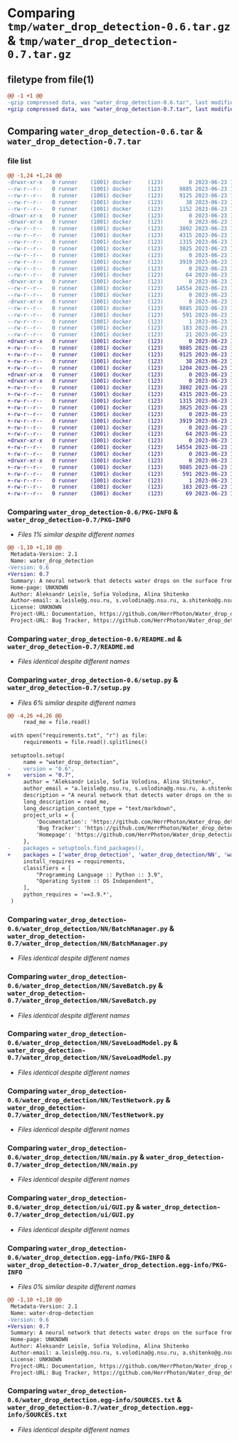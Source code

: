 # Comparing `tmp/water_drop_detection-0.6.tar.gz` & `tmp/water_drop_detection-0.7.tar.gz`

## filetype from file(1)

```diff
@@ -1 +1 @@
-gzip compressed data, was "water_drop_detection-0.6.tar", last modified: Fri Jun 23 14:47:12 2023, max compression
+gzip compressed data, was "water_drop_detection-0.7.tar", last modified: Fri Jun 23 14:53:33 2023, max compression
```

## Comparing `water_drop_detection-0.6.tar` & `water_drop_detection-0.7.tar`

### file list

```diff
@@ -1,24 +1,24 @@
-drwxr-xr-x   0 runner    (1001) docker     (123)        0 2023-06-23 14:47:12.096735 water_drop_detection-0.6/
--rw-r--r--   0 runner    (1001) docker     (123)     9885 2023-06-23 14:47:12.096735 water_drop_detection-0.6/PKG-INFO
--rw-r--r--   0 runner    (1001) docker     (123)     9125 2023-06-23 14:47:00.000000 water_drop_detection-0.6/README.md
--rw-r--r--   0 runner    (1001) docker     (123)       38 2023-06-23 14:47:12.096735 water_drop_detection-0.6/setup.cfg
--rw-r--r--   0 runner    (1001) docker     (123)     1152 2023-06-23 14:47:00.000000 water_drop_detection-0.6/setup.py
-drwxr-xr-x   0 runner    (1001) docker     (123)        0 2023-06-23 14:47:12.096735 water_drop_detection-0.6/water_drop_detection/
-drwxr-xr-x   0 runner    (1001) docker     (123)        0 2023-06-23 14:47:12.096735 water_drop_detection-0.6/water_drop_detection/NN/
--rw-r--r--   0 runner    (1001) docker     (123)     3802 2023-06-23 14:47:00.000000 water_drop_detection-0.6/water_drop_detection/NN/BatchManager.py
--rw-r--r--   0 runner    (1001) docker     (123)     4315 2023-06-23 14:47:00.000000 water_drop_detection-0.6/water_drop_detection/NN/SaveBatch.py
--rw-r--r--   0 runner    (1001) docker     (123)     1315 2023-06-23 14:47:00.000000 water_drop_detection-0.6/water_drop_detection/NN/SaveLoadModel.py
--rw-r--r--   0 runner    (1001) docker     (123)     3825 2023-06-23 14:47:00.000000 water_drop_detection-0.6/water_drop_detection/NN/TestNetwork.py
--rw-r--r--   0 runner    (1001) docker     (123)        0 2023-06-23 14:47:00.000000 water_drop_detection-0.6/water_drop_detection/NN/__init__.py
--rw-r--r--   0 runner    (1001) docker     (123)     3919 2023-06-23 14:47:00.000000 water_drop_detection-0.6/water_drop_detection/NN/main.py
--rw-r--r--   0 runner    (1001) docker     (123)        0 2023-06-23 14:47:01.000000 water_drop_detection-0.6/water_drop_detection/__init__.py
--rw-r--r--   0 runner    (1001) docker     (123)       64 2023-06-23 14:47:01.000000 water_drop_detection-0.6/water_drop_detection/main.py
-drwxr-xr-x   0 runner    (1001) docker     (123)        0 2023-06-23 14:47:12.096735 water_drop_detection-0.6/water_drop_detection/ui/
--rw-r--r--   0 runner    (1001) docker     (123)    14554 2023-06-23 14:47:01.000000 water_drop_detection-0.6/water_drop_detection/ui/GUI.py
--rw-r--r--   0 runner    (1001) docker     (123)        0 2023-06-23 14:47:01.000000 water_drop_detection-0.6/water_drop_detection/ui/__init__.py
-drwxr-xr-x   0 runner    (1001) docker     (123)        0 2023-06-23 14:47:12.096735 water_drop_detection-0.6/water_drop_detection.egg-info/
--rw-r--r--   0 runner    (1001) docker     (123)     9885 2023-06-23 14:47:12.000000 water_drop_detection-0.6/water_drop_detection.egg-info/PKG-INFO
--rw-r--r--   0 runner    (1001) docker     (123)      591 2023-06-23 14:47:12.000000 water_drop_detection-0.6/water_drop_detection.egg-info/SOURCES.txt
--rw-r--r--   0 runner    (1001) docker     (123)        1 2023-06-23 14:47:12.000000 water_drop_detection-0.6/water_drop_detection.egg-info/dependency_links.txt
--rw-r--r--   0 runner    (1001) docker     (123)      183 2023-06-23 14:47:12.000000 water_drop_detection-0.6/water_drop_detection.egg-info/requires.txt
--rw-r--r--   0 runner    (1001) docker     (123)       21 2023-06-23 14:47:12.000000 water_drop_detection-0.6/water_drop_detection.egg-info/top_level.txt
+drwxr-xr-x   0 runner    (1001) docker     (123)        0 2023-06-23 14:53:33.210625 water_drop_detection-0.7/
+-rw-r--r--   0 runner    (1001) docker     (123)     9885 2023-06-23 14:53:33.210625 water_drop_detection-0.7/PKG-INFO
+-rw-r--r--   0 runner    (1001) docker     (123)     9125 2023-06-23 14:53:19.000000 water_drop_detection-0.7/README.md
+-rw-r--r--   0 runner    (1001) docker     (123)       38 2023-06-23 14:53:33.210625 water_drop_detection-0.7/setup.cfg
+-rw-r--r--   0 runner    (1001) docker     (123)     1204 2023-06-23 14:53:19.000000 water_drop_detection-0.7/setup.py
+drwxr-xr-x   0 runner    (1001) docker     (123)        0 2023-06-23 14:53:33.206625 water_drop_detection-0.7/water_drop_detection/
+drwxr-xr-x   0 runner    (1001) docker     (123)        0 2023-06-23 14:53:33.206625 water_drop_detection-0.7/water_drop_detection/NN/
+-rw-r--r--   0 runner    (1001) docker     (123)     3802 2023-06-23 14:53:19.000000 water_drop_detection-0.7/water_drop_detection/NN/BatchManager.py
+-rw-r--r--   0 runner    (1001) docker     (123)     4315 2023-06-23 14:53:19.000000 water_drop_detection-0.7/water_drop_detection/NN/SaveBatch.py
+-rw-r--r--   0 runner    (1001) docker     (123)     1315 2023-06-23 14:53:19.000000 water_drop_detection-0.7/water_drop_detection/NN/SaveLoadModel.py
+-rw-r--r--   0 runner    (1001) docker     (123)     3825 2023-06-23 14:53:19.000000 water_drop_detection-0.7/water_drop_detection/NN/TestNetwork.py
+-rw-r--r--   0 runner    (1001) docker     (123)        0 2023-06-23 14:53:19.000000 water_drop_detection-0.7/water_drop_detection/NN/__init__.py
+-rw-r--r--   0 runner    (1001) docker     (123)     3919 2023-06-23 14:53:19.000000 water_drop_detection-0.7/water_drop_detection/NN/main.py
+-rw-r--r--   0 runner    (1001) docker     (123)        0 2023-06-23 14:53:20.000000 water_drop_detection-0.7/water_drop_detection/__init__.py
+-rw-r--r--   0 runner    (1001) docker     (123)       64 2023-06-23 14:53:20.000000 water_drop_detection-0.7/water_drop_detection/main.py
+drwxr-xr-x   0 runner    (1001) docker     (123)        0 2023-06-23 14:53:33.210625 water_drop_detection-0.7/water_drop_detection/ui/
+-rw-r--r--   0 runner    (1001) docker     (123)    14554 2023-06-23 14:53:20.000000 water_drop_detection-0.7/water_drop_detection/ui/GUI.py
+-rw-r--r--   0 runner    (1001) docker     (123)        0 2023-06-23 14:53:20.000000 water_drop_detection-0.7/water_drop_detection/ui/__init__.py
+drwxr-xr-x   0 runner    (1001) docker     (123)        0 2023-06-23 14:53:33.206625 water_drop_detection-0.7/water_drop_detection.egg-info/
+-rw-r--r--   0 runner    (1001) docker     (123)     9885 2023-06-23 14:53:33.000000 water_drop_detection-0.7/water_drop_detection.egg-info/PKG-INFO
+-rw-r--r--   0 runner    (1001) docker     (123)      591 2023-06-23 14:53:33.000000 water_drop_detection-0.7/water_drop_detection.egg-info/SOURCES.txt
+-rw-r--r--   0 runner    (1001) docker     (123)        1 2023-06-23 14:53:33.000000 water_drop_detection-0.7/water_drop_detection.egg-info/dependency_links.txt
+-rw-r--r--   0 runner    (1001) docker     (123)      183 2023-06-23 14:53:33.000000 water_drop_detection-0.7/water_drop_detection.egg-info/requires.txt
+-rw-r--r--   0 runner    (1001) docker     (123)       69 2023-06-23 14:53:33.000000 water_drop_detection-0.7/water_drop_detection.egg-info/top_level.txt
```

### Comparing `water_drop_detection-0.6/PKG-INFO` & `water_drop_detection-0.7/PKG-INFO`

 * *Files 1% similar despite different names*

```diff
@@ -1,10 +1,10 @@
 Metadata-Version: 2.1
 Name: water_drop_detection
-Version: 0.6
+Version: 0.7
 Summary: A neural network that detects water drops on the surface from an image.
 Home-page: UNKNOWN
 Author: Aleksandr Leisle, Sofia Volodina, Alina Shitenko
 Author-email: a.leisle@g.nsu.ru, s.volodina@g.nsu.ru, a.shitenko@g.nsu.ru
 License: UNKNOWN
 Project-URL: Documentation, https://github.com/HerrPhoton/Water_drop_detection/blob/master/Documentation.pdf
 Project-URL: Bug Tracker, https://github.com/HerrPhoton/Water_drop_detection/issues
```

### Comparing `water_drop_detection-0.6/README.md` & `water_drop_detection-0.7/README.md`

 * *Files identical despite different names*

### Comparing `water_drop_detection-0.6/setup.py` & `water_drop_detection-0.7/setup.py`

 * *Files 6% similar despite different names*

```diff
@@ -4,26 +4,26 @@
     read_me = file.read()
 
 with open("requirements.txt", "r") as file:
     requirements = file.read().splitlines()
 
 setuptools.setup(
     name = "water_drop_detection",
-    version = "0.6",
+    version = "0.7",
     author = "Aleksandr Leisle, Sofia Volodina, Alina Shitenko",
     author_email = "a.leisle@g.nsu.ru, s.volodina@g.nsu.ru, a.shitenko@g.nsu.ru",
     description = "A neural network that detects water drops on the surface from an image.",
     long_description = read_me,
     long_description_content_type = "text/markdown",
     project_urls = {
         'Documentation': 'https://github.com/HerrPhoton/Water_drop_detection/blob/master/Documentation.pdf',
         'Bug Tracker': 'https://github.com/HerrPhoton/Water_drop_detection/issues',
         'Homepage': 'https://github.com/HerrPhoton/Water_drop_detection',
     },
-    packages = setuptools.find_packages(),
+    packages = ['water_drop_detection', 'water_drop_detection/NN', 'water_drop_detection/ui'],
     install_requires = requirements,
     classifiers = [
         "Programming Language :: Python :: 3.9",
         "Operating System :: OS Independent",
     ],
     python_requires = '==3.9.*',
 )
```

### Comparing `water_drop_detection-0.6/water_drop_detection/NN/BatchManager.py` & `water_drop_detection-0.7/water_drop_detection/NN/BatchManager.py`

 * *Files identical despite different names*

### Comparing `water_drop_detection-0.6/water_drop_detection/NN/SaveBatch.py` & `water_drop_detection-0.7/water_drop_detection/NN/SaveBatch.py`

 * *Files identical despite different names*

### Comparing `water_drop_detection-0.6/water_drop_detection/NN/SaveLoadModel.py` & `water_drop_detection-0.7/water_drop_detection/NN/SaveLoadModel.py`

 * *Files identical despite different names*

### Comparing `water_drop_detection-0.6/water_drop_detection/NN/TestNetwork.py` & `water_drop_detection-0.7/water_drop_detection/NN/TestNetwork.py`

 * *Files identical despite different names*

### Comparing `water_drop_detection-0.6/water_drop_detection/NN/main.py` & `water_drop_detection-0.7/water_drop_detection/NN/main.py`

 * *Files identical despite different names*

### Comparing `water_drop_detection-0.6/water_drop_detection/ui/GUI.py` & `water_drop_detection-0.7/water_drop_detection/ui/GUI.py`

 * *Files identical despite different names*

### Comparing `water_drop_detection-0.6/water_drop_detection.egg-info/PKG-INFO` & `water_drop_detection-0.7/water_drop_detection.egg-info/PKG-INFO`

 * *Files 0% similar despite different names*

```diff
@@ -1,10 +1,10 @@
 Metadata-Version: 2.1
 Name: water-drop-detection
-Version: 0.6
+Version: 0.7
 Summary: A neural network that detects water drops on the surface from an image.
 Home-page: UNKNOWN
 Author: Aleksandr Leisle, Sofia Volodina, Alina Shitenko
 Author-email: a.leisle@g.nsu.ru, s.volodina@g.nsu.ru, a.shitenko@g.nsu.ru
 License: UNKNOWN
 Project-URL: Documentation, https://github.com/HerrPhoton/Water_drop_detection/blob/master/Documentation.pdf
 Project-URL: Bug Tracker, https://github.com/HerrPhoton/Water_drop_detection/issues
```

### Comparing `water_drop_detection-0.6/water_drop_detection.egg-info/SOURCES.txt` & `water_drop_detection-0.7/water_drop_detection.egg-info/SOURCES.txt`

 * *Files identical despite different names*

